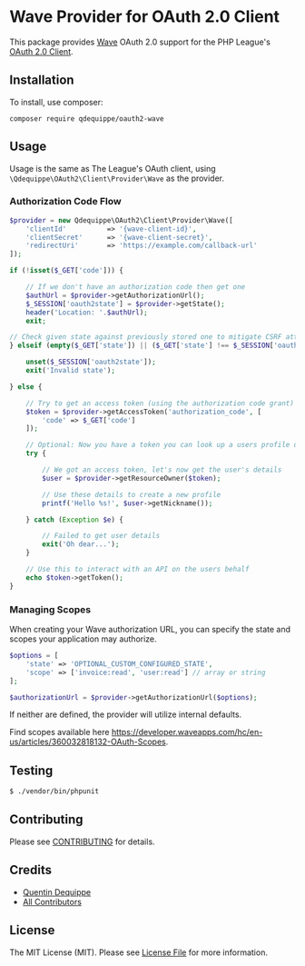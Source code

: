 # Wave Provider for OAuth 2.0 Client

This package provides [Wave](https://www.waveapps.com) OAuth 2.0 support for the PHP League's [OAuth 2.0 Client](https://github.com/thephpleague/oauth2-client).

## Installation

To install, use composer:

```
composer require qdequippe/oauth2-wave
```

## Usage

Usage is the same as The League's OAuth client, using `\Qdequippe\OAuth2\Client\Provider\Wave` as the provider.

### Authorization Code Flow

```php
$provider = new Qdequippe\OAuth2\Client\Provider\Wave([
    'clientId'          => '{wave-client-id}',
    'clientSecret'      => '{wave-client-secret}',
    'redirectUri'       => 'https://example.com/callback-url'
]);

if (!isset($_GET['code'])) {

    // If we don't have an authorization code then get one
    $authUrl = $provider->getAuthorizationUrl();
    $_SESSION['oauth2state'] = $provider->getState();
    header('Location: '.$authUrl);
    exit;

// Check given state against previously stored one to mitigate CSRF attack
} elseif (empty($_GET['state']) || ($_GET['state'] !== $_SESSION['oauth2state'])) {

    unset($_SESSION['oauth2state']);
    exit('Invalid state');

} else {

    // Try to get an access token (using the authorization code grant)
    $token = $provider->getAccessToken('authorization_code', [
        'code' => $_GET['code']
    ]);

    // Optional: Now you have a token you can look up a users profile data
    try {

        // We got an access token, let's now get the user's details
        $user = $provider->getResourceOwner($token);

        // Use these details to create a new profile
        printf('Hello %s!', $user->getNickname());

    } catch (Exception $e) {

        // Failed to get user details
        exit('Oh dear...');
    }

    // Use this to interact with an API on the users behalf
    echo $token->getToken();
}
```

### Managing Scopes

When creating your Wave authorization URL, you can specify the state and scopes your application may authorize.

```php
$options = [
    'state' => 'OPTIONAL_CUSTOM_CONFIGURED_STATE',
    'scope' => ['invoice:read', 'user:read'] // array or string
];

$authorizationUrl = $provider->getAuthorizationUrl($options);
```
If neither are defined, the provider will utilize internal defaults.

Find scopes available here https://developer.waveapps.com/hc/en-us/articles/360032818132-OAuth-Scopes.

## Testing

``` bash
$ ./vendor/bin/phpunit
```

## Contributing

Please see [CONTRIBUTING](https://github.com/thephpleague/oauth2-wave/blob/master/CONTRIBUTING.md) for details.


## Credits

- [Quentin Dequippe](https://github.com/qdequippe)
- [All Contributors](https://github.com/qdequippe/oauth2-wave/contributors)


## License

The MIT License (MIT). Please see [License File](https://github.com/thephpleague/oauth2-instagram/blob/master/LICENSE) for more information.